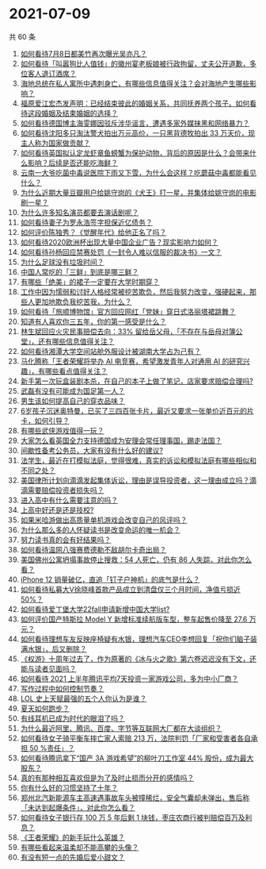 # 2021-07-09

共 60 条

<!-- BEGIN -->
<!-- 最后更新时间 Fri Jul 09 2021 05:01:12 GMT+0800 (China Standard Time) -->

1. [如何看待7月8日都美竹再次曝光吴亦凡？](https://www.zhihu.com/question/470964638)
2. [如何看待「叫嚣狗比人值钱」的徽州宴老板娘被行政拘留，丈夫公开道歉，多位客人退订酒席？](https://www.zhihu.com/question/470671135)
3. [海地总统在私人寓所中遇刺身亡，有哪些信息值得关注？会对海地产生哪些影响？](https://www.zhihu.com/question/470711943)
4. [福原爱江宏杰发声明：已经结束彼此的婚姻关系，共同抚养两个孩子。如何看待这段婚姻及结束婚姻的选择？](https://www.zhihu.com/question/470949555)
5. [如何看待德国博主海雯娜因驳斥涉华谣言，遭遇多家外媒抹黑和网络暴力？](https://www.zhihu.com/question/470651162)
6. [如何看待沈阳多只淘汰警犬拍出万元高价，一只黑背德牧拍出 33
   万天价，现主人称为国家做贡献？](https://www.zhihu.com/question/470744876)
7. [如何看待英国拟认定龙虾章鱼螃蟹为保护动物，背后的原因是什么？会带来什么影响？后续是否还能吃海鲜？](https://www.zhihu.com/question/470831254)
8. [云南一大爷吃菌中毒说医院下雨又下雪，为什么会这样？吃蘑菇中毒都能看见什么？](https://www.zhihu.com/question/468729753)
9. [为什么近期大量豆瓣用户给姚守岗的《犬王》打一星，并集体给姚守岗的电影刷一星？](https://www.zhihu.com/question/470166955)
10. [为什么许多知名演员都要去演话剧呢？](https://www.zhihu.com/question/306573807)
11. [如何看待妻子为罗永浩签字担保近亿债务？](https://www.zhihu.com/question/470416301)
12. [如何评价陈独秀？《觉醒年代》给他正名了吗？](https://www.zhihu.com/question/464396867)
13. [如何看待2020欧洲杯出现大量中国企业广告？现实影响力如何？](https://www.zhihu.com/question/470706106)
14. [如何看待孙杨回应禁赛处罚《一封令人难以信服的裁决书》一文？](https://www.zhihu.com/question/470784413)
15. [为什么足球没有垃圾时间？](https://www.zhihu.com/question/469925636)
16. [中国人常吃的「三鲜」到底是哪三鲜？](https://www.zhihu.com/question/22874325)
17. [有哪些「绝美」的裙子一定要在大学时期穿？](https://www.zhihu.com/question/467045821)
18. [工作中因为懦弱和讨好人格经常被挖苦欺负，然后我努力改变，强硬起来，那些人更加地欺负我挖苦我，为什么？](https://www.zhihu.com/question/465601275)
19. [如何看待「旅顺博物馆」官方回应网红「党妹」穿日式洛丽塔裙跳舞？](https://www.zhihu.com/question/470365349)
20. [知道有人喜欢你三五年，你的第一感受是什么？](https://www.zhihu.com/question/470307831)
21. [林生斌回应火灾民事赔偿去向：33%
    留给岳父母，「不存在与岳母对簿公堂」，还有哪些信息值得关注？](https://www.zhihu.com/question/470947046)
22. [如何看待湘潭大学空间站舱外服设计被湖南大学占为己有？](https://www.zhihu.com/question/470753814)
23. [马化腾称「王者荣耀将举办 AI 电竞赛，希望激发青年人对通用 AI
    的研究兴趣」，有哪些看点值得关注？](https://www.zhihu.com/question/470876217)
24. [新手第一次玩盒装剧本杀，在自己的本子上做了笔记，店家要求赔偿合理吗?](https://www.zhihu.com/question/470003546)
25. [武磊有没有可能成为国足第一人？](https://www.zhihu.com/question/468428816)
26. [男生该如何提高自己的穿衣品味？](https://www.zhihu.com/question/316772639)
27. [6岁孩子沉迷奥特曼，已买了三四百张卡片，最近又要求一张单价近百元的片卡，如何引导？](https://www.zhihu.com/question/470324621)
28. [有哪些武侠游戏值得一玩？](https://www.zhihu.com/question/33335885)
29. [大家怎么看英国全力支持德国成为安理会常任理事国，踢走法国？](https://www.zhihu.com/question/469971208)
30. [间歇性备考公务员，大家有没有什么好的建议?](https://www.zhihu.com/question/469998559)
31. [法学生，最近在打模拟法庭，觉得很难，真实的诉讼和模拟法庭有哪些相似和不同之处？](https://www.zhihu.com/question/460885189)
32. [美国律所计划向滴滴发起集体诉讼，理由是误导投资者，这一理由成立吗？滴滴需要赔偿投资者损失吗？](https://www.zhihu.com/question/470474222)
33. [进入高中有什么需要注意的吗？](https://www.zhihu.com/question/470215566)
34. [上高中好还是还是技校?](https://www.zhihu.com/question/470216105)
35. [如果米哈游做出高质量单机游戏会改变自己的风评吗？](https://www.zhihu.com/question/470139464)
36. [为什么那么多的人怀疑读书是改变命运的唯一机会？](https://www.zhihu.com/question/464248567)
37. [努力读书真的会有好结果吗？](https://www.zhihu.com/question/464438743)
38. [如何看待温网八强赛费德勒不敌胡尔卡奇出局？](https://www.zhihu.com/question/470785647)
39. [美国佛州公寓坍塌事故停止搜救：54 人死亡，仍有 86
    人失踪，对此你怎么看？](https://www.zhihu.com/question/470820913)
40. [iPhone 12 销量破亿，直追「钉子户神机」的底气是什么？](https://www.zhihu.com/question/469976462)
41. [如何看待私募大V徐晓峰首款产品成立到清盘仅三个月时间，净值亏损近
    50%？](https://www.zhihu.com/question/470665476)
42. [如何看待爱丁堡大学22fall申请新增中国大学list?](https://www.zhihu.com/question/470776808)
43. [如何评价国产特斯拉 Model Y 新增标准续航版车型，整车起售价降至 27.6
    万元？](https://www.zhihu.com/question/470843237)
44. [如何看待理想车友反映座椅疑有水银，理想汽车CEO李想回复「祝你们脑子装满水银」，后又删除？](https://www.zhihu.com/question/470245809)
45. [《权游》十周年过去了，作为原著的《冰与火之歌》第六卷迟迟没有下文，还能与读者见面吗？](https://www.zhihu.com/question/460647766)
46. [如何看待 2021
    上半年腾讯平均7天投资一家游戏公司，多为中小厂商？](https://www.zhihu.com/question/470225729)
47. [写作过程中如何控制节奏？](https://www.zhihu.com/question/22576459)
48. [LOL 史上天赋最强的五个人你认为是谁？](https://www.zhihu.com/question/468616877)
49. [夏天如何跑步？](https://www.zhihu.com/question/324852600)
50. [有线耳机已成为时代的眼泪了吗？](https://www.zhihu.com/question/469440223)
51. [为什么最近阿里、腾讯、百度、字节等互联网大厂都在大谈组织？](https://www.zhihu.com/question/470739484)
52. [如何看待女子骑平衡车摔亡家人索赔 213 万，法院判罚「厂家和受害者各自承担 50
    %责任」？](https://www.zhihu.com/question/470594828)
53. [如何看待腾讯拿下“国产 3A 游戏希望”的柳叶刀工作室 44%
    股份，成为最大股东？](https://www.zhihu.com/question/470251383)
54. [真的有那种相互喜欢但是为了及时止损而分开的感情吗？](https://www.zhihu.com/question/423434356)
55. [你有什么好的习惯坚持了十年？](https://www.zhihu.com/question/453783511)
56. [郑州北汽新能源车主高速遇事故车头被撞稀烂，安全气囊却未弹出，售后称「未达到起爆条件」，对此你怎么看？](https://www.zhihu.com/question/470624036)
57. [如何看待女子银行存 100 万 5 年后剩 1
    块钱，枣庄农商行被判赔偿百万及利息？](https://www.zhihu.com/question/470516692)
58. [《王者荣耀》的新手玩什么英雄？](https://www.zhihu.com/question/465554551)
59. [有哪些看起来温柔却不能高攀的头像？](https://www.zhihu.com/question/437369852)
60. [有没有短一点的先婚后爱小甜文？](https://www.zhihu.com/question/425137776)

<!-- END -->
